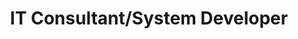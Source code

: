 ---
title: IT Consultant/System Developer
organization:
 id: iconmedialab-ab
 name: IconMedialab AB
start_date: 1999-09-01
end_date: 2002-01-01
---